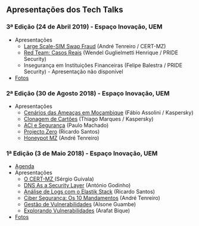 ## Apresentações dos Tech Talks

### 3ª Edição (24 de Abril 2019) - Espaço Inovação, UEM

* Apresentações
  * [Large Scale-SIM Swap Fraud](Apresentacoes/3-edicao-24042019/Assolini_Tenreiro_SAS2019.pdf) (André Tenreiro / CERT-MZ)
  * [Red Team: Casos Reais](Apresentacoes/3-edicao-24042019/PRIDESec_Apresentacao-CertMZ_RedTeam.pdf) (Wendel Guglielmetti Henrique / PRIDE Security)
  * Insegurança em Instituições Financeiras (Felipe Balestra / PRIDE Security) - Apresentação não disponível
* [Fotos](Apresentacoes/3-edicao-24042019/Fotos)

### 2ª Edição (30 de Agosto 2018) - Espaço Inovação, UEM

* Apresentações
  * [Cenários das Ameaças em Moçambique](Apresentacoes/2-edicao-30082018/CERTMZ-TechTalk2-Cenario_das_Ameacas_Mocambique_Assolini_2018_CERT.pdf) (Fábio Assolini / Kaspersky)
  * [Clonagem de Cartões](Apresentacoes/1-edicao-03052018/CERT-MZ%20-%20DNS%20Security.pdf) (Thiago Marques / Kaspersky)
  * [ACI e Segurança](2-edicao-30082018/CERTMZ-TechTalk2-ACIeSeguranca.pdf) (Paulo Machado)
  * [Projecto Zero](Apresentacoes/2-edicao-30082018/CERTMZ-TechTalk2-Projeto0.pdf) (Ricardo Santos)
  * [Honeypot MZ](2-edicao-30082018/CERTMZ-TechTalk2-HoneyPotMZ.pdf) (André Tenreiro)


### 1ª Edição (3 de Maio 2018) - Espaço Inovação, UEM

* [Agenda](Apresentacoes/1-edicao-03052018/CERT-MZ%20-%20Tech%20Talk%20%231%20-%20Agenda.pdf)
* Apresentações
  * [O CERT-MZ ](Apresentacoes/1-edicao-03052018/CERT-MZ%20-%20Elastic%20Stack.pdf) (Sérgio Guivala)
  * [DNS As a Security Layer](Apresentacoes/1-edicao-03052018/CERT-MZ%20-%20DNS%20Security.pdf) (António Godinho)
  * [Análise de Logs com o Elastik Stack](Apresentacoes/1-edicao-03052018/CERT-MZ%20-%20Elastic%20Stack.pdf) (Ricardo Santos)
  * [Ciber Segurança: Os 10 Mandamentos](Apresentacoes/1-edicao-03052018/CERT-MZ%20-%20Ciber%20Seguran%C3%A7a%20-%20Os%2010%20Mandamentos.pdf) (André Tenreiro)
  * [Gestão de Vulnerabilidades](Apresentacoes/1-edicao-03052018/CERT-MZ%20-%20Gest%C3%A3o%20de%20Vulnerabilidades.pdf) (Alsone Guambe)
  * [Explorando Vulnerabilidades](Apresentacoes/1-edicao-03052018/CERT-MZ%20-%20Explorando%20Vulnerabilidades.pdf) (Arafat Bique)
* [Fotos](Apresentacoes/1-edicao-03052018/Fotos)
